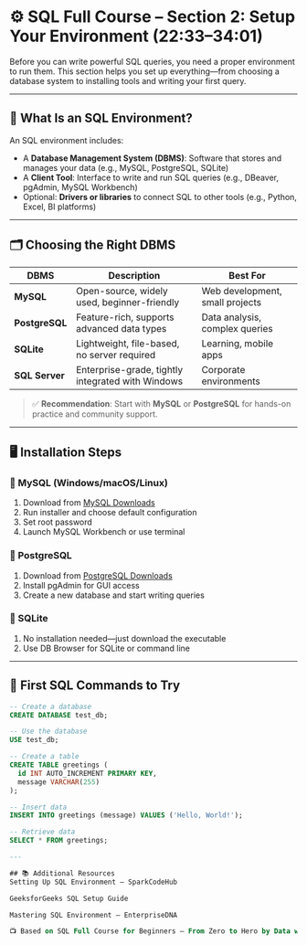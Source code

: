 # ⚙️ SQL Full Course – Section 2: Setup Your Environment (22:33–34:01)

Before you can write powerful SQL queries, you need a proper environment to run them. This section helps you set up everything—from choosing a database system to installing tools and writing your first query.

---

## 🧰 What Is an SQL Environment?

An SQL environment includes:
- A **Database Management System (DBMS)**: Software that stores and manages your data (e.g., MySQL, PostgreSQL, SQLite)
- A **Client Tool**: Interface to write and run SQL queries (e.g., DBeaver, pgAdmin, MySQL Workbench)
- Optional: **Drivers or libraries** to connect SQL to other tools (e.g., Python, Excel, BI platforms)

---

## 🗂️ Choosing the Right DBMS

| DBMS         | Description                                                                 | Best For                        |
|--------------|------------------------------------------------------------------------------|----------------------------------|
| **MySQL**     | Open-source, widely used, beginner-friendly                                 | Web development, small projects |
| **PostgreSQL**| Feature-rich, supports advanced data types                                  | Data analysis, complex queries  |
| **SQLite**    | Lightweight, file-based, no server required                                 | Learning, mobile apps           |
| **SQL Server**| Enterprise-grade, tightly integrated with Windows                           | Corporate environments          |

> ✅ **Recommendation**: Start with **MySQL** or **PostgreSQL** for hands-on practice and community support.

---

## 🖥️ Installation Steps

### 🔹 MySQL (Windows/macOS/Linux)
1. Download from [MySQL Downloads](https://dev.mysql.com/downloads/)
2. Run installer and choose default configuration
3. Set root password
4. Launch MySQL Workbench or use terminal

### 🔹 PostgreSQL
1. Download from [PostgreSQL Downloads](https://www.postgresql.org/download/)
2. Install pgAdmin for GUI access
3. Create a new database and start writing queries

### 🔹 SQLite
1. No installation needed—just download the executable
2. Use DB Browser for SQLite or command line

---

## 🧪 First SQL Commands to Try

```sql
-- Create a database
CREATE DATABASE test_db;

-- Use the database
USE test_db;

-- Create a table
CREATE TABLE greetings (
  id INT AUTO_INCREMENT PRIMARY KEY,
  message VARCHAR(255)
);

-- Insert data
INSERT INTO greetings (message) VALUES ('Hello, World!');

-- Retrieve data
SELECT * FROM greetings;

---

## 📚 Additional Resources 
Setting Up SQL Environment – SparkCodeHub

GeeksforGeeks SQL Setup Guide

Mastering SQL Environment – EnterpriseDNA

📺 Based on SQL Full Course for Beginners – From Zero to Hero by Data with Baraa